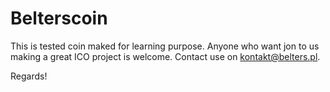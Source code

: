 # Belterscoin

This is tested coin maked for learning purpose. Anyone who want jon to us making a great ICO project is welcome. Contact use on kontakt@belters.pl.

Regards!
